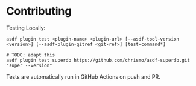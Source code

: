 # Contributing

Testing Locally:

```shell
asdf plugin test <plugin-name> <plugin-url> [--asdf-tool-version <version>] [--asdf-plugin-gitref <git-ref>] [test-command*]

# TODO: adapt this
asdf plugin test superdb https://github.com/chrismo/asdf-superdb.git "super --version"
```

Tests are automatically run in GitHub Actions on push and PR.
